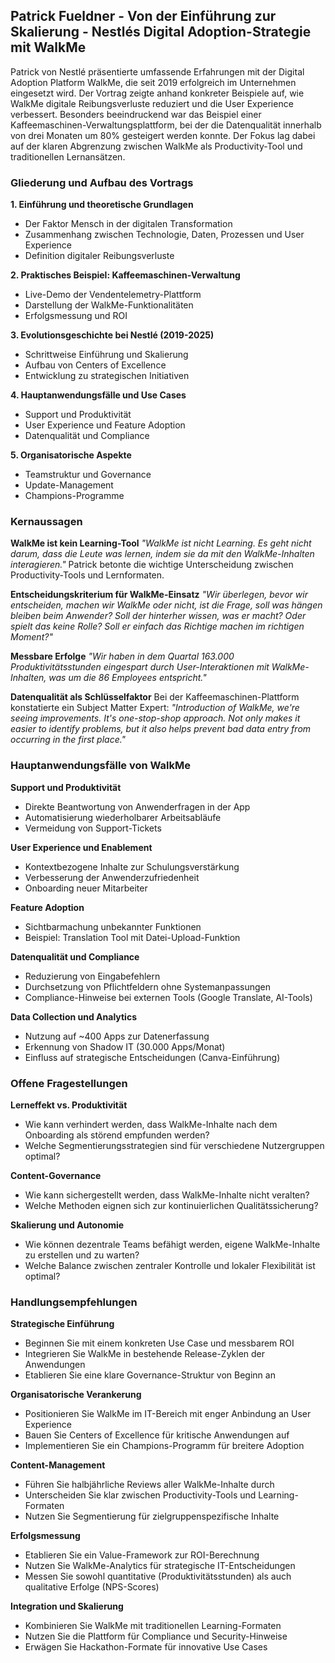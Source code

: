 ## Patrick Fueldner - Von der Einführung zur Skalierung - Nestlés Digital Adoption-Strategie mit WalkMe

Patrick von Nestlé präsentierte umfassende Erfahrungen mit der Digital Adoption Platform WalkMe, die seit 2019 erfolgreich im Unternehmen eingesetzt wird. Der Vortrag zeigte anhand konkreter Beispiele auf, wie WalkMe digitale Reibungsverluste reduziert und die User Experience verbessert. Besonders beeindruckend war das Beispiel einer Kaffeemaschinen-Verwaltungsplattform, bei der die Datenqualität innerhalb von drei Monaten um 80% gesteigert werden konnte. Der Fokus lag dabei auf der klaren Abgrenzung zwischen WalkMe als Productivity-Tool und traditionellen Lernansätzen.

### Gliederung und Aufbau des Vortrags

**1. Einführung und theoretische Grundlagen**
- Der Faktor Mensch in der digitalen Transformation
- Zusammenhang zwischen Technologie, Daten, Prozessen und User Experience
- Definition digitaler Reibungsverluste

**2. Praktisches Beispiel: Kaffeemaschinen-Verwaltung**
- Live-Demo der Vendentelemetry-Plattform
- Darstellung der WalkMe-Funktionalitäten
- Erfolgsmessung und ROI

**3. Evolutionsgeschichte bei Nestlé (2019-2025)**
- Schrittweise Einführung und Skalierung
- Aufbau von Centers of Excellence
- Entwicklung zu strategischen Initiativen

**4. Hauptanwendungsfälle und Use Cases**
- Support und Produktivität
- User Experience und Feature Adoption
- Datenqualität und Compliance

**5. Organisatorische Aspekte**
- Teamstruktur und Governance
- Update-Management
- Champions-Programme

### Kernaussagen

**WalkMe ist kein Learning-Tool**
*"WalkMe ist nicht Learning. Es geht nicht darum, dass die Leute was lernen, indem sie da mit den WalkMe-Inhalten interagieren."* Patrick betonte die wichtige Unterscheidung zwischen Productivity-Tools und Lernformaten.

**Entscheidungskriterium für WalkMe-Einsatz**
*"Wir überlegen, bevor wir entscheiden, machen wir WalkMe oder nicht, ist die Frage, soll was hängen bleiben beim Anwender? Soll der hinterher wissen, was er macht? Oder spielt das keine Rolle? Soll er einfach das Richtige machen im richtigen Moment?"*

**Messbare Erfolge**
*"Wir haben in dem Quartal 163.000 Produktivitätsstunden eingespart durch User-Interaktionen mit WalkMe-Inhalten, was um die 86 Employees entspricht."*

**Datenqualität als Schlüsselfaktor**
Bei der Kaffeemaschinen-Plattform konstatierte ein Subject Matter Expert: *"Introduction of WalkMe, we're seeing improvements. It's one-stop-shop approach. Not only makes it easier to identify problems, but it also helps prevent bad data entry from occurring in the first place."*

### Hauptanwendungsfälle von WalkMe

**Support und Produktivität**
- Direkte Beantwortung von Anwenderfragen in der App
- Automatisierung wiederholbarer Arbeitsabläufe
- Vermeidung von Support-Tickets

**User Experience und Enablement**
- Kontextbezogene Inhalte zur Schulungsverstärkung
- Verbesserung der Anwenderzufriedenheit
- Onboarding neuer Mitarbeiter

**Feature Adoption**
- Sichtbarmachung unbekannter Funktionen
- Beispiel: Translation Tool mit Datei-Upload-Funktion

**Datenqualität und Compliance**
- Reduzierung von Eingabefehlern
- Durchsetzung von Pflichtfeldern ohne Systemanpassungen
- Compliance-Hinweise bei externen Tools (Google Translate, AI-Tools)

**Data Collection und Analytics**
- Nutzung auf ~400 Apps zur Datenerfassung
- Erkennung von Shadow IT (30.000 Apps/Monat)
- Einfluss auf strategische Entscheidungen (Canva-Einführung)

### Offene Fragestellungen

**Lerneffekt vs. Produktivität**
- Wie kann verhindert werden, dass WalkMe-Inhalte nach dem Onboarding als störend empfunden werden?
- Welche Segmentierungsstrategien sind für verschiedene Nutzergruppen optimal?

**Content-Governance**
- Wie kann sichergestellt werden, dass WalkMe-Inhalte nicht veralten?
- Welche Methoden eignen sich zur kontinuierlichen Qualitätssicherung?

**Skalierung und Autonomie**
- Wie können dezentrale Teams befähigt werden, eigene WalkMe-Inhalte zu erstellen und zu warten?
- Welche Balance zwischen zentraler Kontrolle und lokaler Flexibilität ist optimal?

### Handlungsempfehlungen

**Strategische Einführung**
- Beginnen Sie mit einem konkreten Use Case und messbarem ROI
- Integrieren Sie WalkMe in bestehende Release-Zyklen der Anwendungen
- Etablieren Sie eine klare Governance-Struktur von Beginn an

**Organisatorische Verankerung**
- Positionieren Sie WalkMe im IT-Bereich mit enger Anbindung an User Experience
- Bauen Sie Centers of Excellence für kritische Anwendungen auf
- Implementieren Sie ein Champions-Programm für breitere Adoption

**Content-Management**
- Führen Sie halbjährliche Reviews aller WalkMe-Inhalte durch
- Unterscheiden Sie klar zwischen Productivity-Tools und Learning-Formaten
- Nutzen Sie Segmentierung für zielgruppenspezifische Inhalte

**Erfolgsmessung**
- Etablieren Sie ein Value-Framework zur ROI-Berechnung
- Nutzen Sie WalkMe-Analytics für strategische IT-Entscheidungen
- Messen Sie sowohl quantitative (Produktivitätsstunden) als auch qualitative Erfolge (NPS-Scores)

**Integration und Skalierung**
- Kombinieren Sie WalkMe mit traditionellen Learning-Formaten
- Nutzen Sie die Plattform für Compliance und Security-Hinweise
- Erwägen Sie Hackathon-Formate für innovative Use Cases
